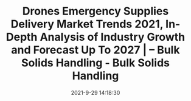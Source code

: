 ---
"title": "Drones Emergency Supplies Delivery Market Trends 2021, In-Depth Analysis of Industry Growth and Forecast Up To 2027 | – Bulk Solids Handling - Bulk Solids Handling"
"date": "2021-9-29 14:18:30"
"feed_name": "GOOGLENEWSINDUSTRIAL"
"feed_website": "https://news.google.com/search?q=industrial%2Bincident&hl=en-US&gl=US&ceid=US:en"
"feed_rss": "https://news.google.com/rss/search?q=industrial%2Bincident&hl=en-US&gl=US&ceid=US:en"
"link": "https://www.bulk-solids-handling.com/drones-emergency-supplies-delivery-market-trends-2021-in-depth-analysis-of-industry-growth-and-forecast-up-to-2027/"
"source": "{'href': 'https://www.bulk-solids-handling.com', 'title': 'Bulk Solids Handling'}"
"file": "_posts/2021-1-1-4b7bbfe67ae51e5c312c576805cafcfaf10bd8de.md"
"accident": "0"
"drilling": "0"
"dead": "0"
"injured": "0"
"arrested": "0"
"where": "unknown site"
"causes": "unknown"
"place": "unknown place"
---